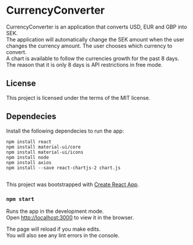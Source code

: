 # CurrencyConverter

CurrencyConverter is an application that converts USD, EUR and GBP into SEK.\
The application will automatically change the SEK amount when the user \
changes the currency amount. The user chooses which currency to convert.\
A chart is available to follow the currencies growth for the past 8 days.\
The reason that it is only 8 days is API restrictions in free mode.

## License

This project is licensed under the terms of the MIT license.

## Dependecies

Install the following dependecies to run the app:

```
npm install react
npm install material-ui/core
npm install material-ui/icons
npm install node
npm install axios
npm install --save react-chartjs-2 chart.js
```

##

This project was bootstrapped with [Create React App](https://github.com/facebook/create-react-app).

### `npm start`

Runs the app in the development mode.\
Open [http://localhost:3000](http://localhost:3000) to view it in the browser.

The page will reload if you make edits.\
You will also see any lint errors in the console.
